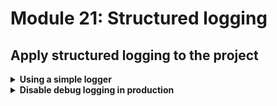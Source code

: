 # Module 21: Structured logging

## Apply structured logging to the project

<details>
<summary><b>Using a simple logger</b></summary><p>

I built a suite of tools to help folks build production-ready serverless applications while I was at DAZN. It's now open source: [dazn-lambda-powertools](https://github.com/getndazn/dazn-lambda-powertools).

One of the tools available is a very simple logger that supports structured logging (amongst other things).

So, first, let's install the logger for our project.

1. At the project root, run the command `npm install --save @dazn/lambda-powertools-logger` to install the logger.

Now we need to change all the places where we're using `console.log`.

2. Open `functions/get-index.js` and add the following to the top of the file

```javascript
const Log = require('@dazn/lambda-powertools-logger')
```

on ln20, replace

```javascript
console.log(`loading restaurants from ${restaurantsApiRoot}...`)
```

with

```javascript
Log.debug('getting restaurants...', { url: restaurantsApiRoot })
```

Notice that the `restaurantsApiRoot` is captured as a separate `url` attribute in the log message. Capturing variables as attributes (instead of baking them into the message) makes them easier to search and filter by.

On ln37, replace

```javascript
console.log(`found ${restaurants.length} restaurants`)
```

with

```javascript
Log.debug('got restaurants', { count: restaurants.length })
```

Again, notice how `count` is captured as a separate attribute.

3. Open `functions/get-restaurants.js` and add the following to the top of the file

```javascript
const Log = require('@dazn/lambda-powertools-logger')
```

On ln11, replace

```javascript
console.log(`fetching ${count} restaurants from ${tableName}...`)
```

with

```javascript
Log.debug('getting restaurants from DynamoDB...', {
  count,
  tableName
})
```

And then on ln21, replace

```javascript
console.log(`found ${resp.Items.length} restaurants`)
```

with

```javascript
Log.debug('found restaurants', {
  count: resp.Items.length
})
```

4. Open `functions/place-order.js` and add the following to the top of the file

```javascript
const Log = require('@dazn/lambda-powertools-logger')
```

On ln12, replace

```javascript
console.log(`placing order ID [${orderId}] to [${restaurantName}]`)
```

with

```javascript
Log.debug('placing order...', { orderId, restaurantName })
```

Similarly, on ln26, replace

```javascript
console.log(`published 'order_placed' event into EventBridge`)
```

with

```javascript
Log.debug(`published event into EventBridge`, {
  eventType: 'order_placed',
  busName
})
```

5. Repeat the same process for `functions/notify-restaurant` and `functions/search-restaurants`, using your best judgement on what information you should log in each case.

6. Run the integration tests

`npm run test`

and see that the functions are now logging in JSON

```
 
 PASS  tests/test_cases/get-index.tests.js
  ● Console

    console.debug
      {"message":"getting restaurants...","url":"https://duiukrbz8l.execute-api.us-east-1.amazonaws.com/dev/restaurants","awsRegion":"us-east-1","level":20,"sLevel":"DEBUG"}

      at Logger.log (node_modules/@dazn/lambda-powertools-logger/index.js:82:30)

    console.debug
      {"message":"got restaurants","count":8,"awsRegion":"us-east-1","level":20,"sLevel":"DEBUG"}

      at Logger.log (node_modules/@dazn/lambda-powertools-logger/index.js:82:30)

 PASS  tests/test_cases/get-restaurants.tests.js
  ● Console

    console.debug
      {"message":"getting restaurants from DynamoDB...","count":"8","tableName":"workshop-yancui-dev-RestaurantsTable-N9HWPJCPE2EW","awsRegion":"us-east-1","level":20,"sLevel":"DEBUG"}

      at Logger.log (node_modules/@dazn/lambda-powertools-logger/index.js:82:30)

    console.debug
      {"message":"found restaurants","count":8,"awsRegion":"us-east-1","level":20,"sLevel":"DEBUG"}

      at Logger.log (node_modules/@dazn/lambda-powertools-logger/index.js:82:30)

 PASS  tests/test_cases/notify-restaurant.tests.js
  ● Console

    console.debug
      {"message":"notified restaurant of order","orderId":"62cdbd2d-325f-5f21-9341-cb22e7da6c27","restaurantName":"Fangtasia","awsRegion":"us-east-1","level":20,"sLevel":"DEBUG"}

      at Logger.log (node_modules/@dazn/lambda-powertools-logger/index.js:82:30)

    console.debug
      {"message":"published event into EventBridge","eventType":"restaurant_notified","busName":"order_events_dev","awsRegion":"us-east-1","level":20,"sLevel":"DEBUG"}

      at Logger.log (node_modules/@dazn/lambda-powertools-logger/index.js:82:30)


ReferenceError: You are trying to `import` a file after the Jest environment has been torn down.

      at Object.userAgent (node_modules/aws-sdk/lib/util.js:34:43)
      at HttpRequest.setUserAgent (node_modules/aws-sdk/lib/http.js:111:78)
      at new HttpRequest (node_modules/aws-sdk/lib/http.js:104:10)
      at new Request (node_modules/aws-sdk/lib/request.js:328:24)
      at features.constructor.makeRequest (node_modules/aws-sdk/lib/service.js:202:19)
 PASS  tests/test_cases/place-order.tests.js
  ● Console

    console.debug
      {"message":"placing order...","orderId":"38fe7f3a-b6bd-5ecd-94c2-afdb119746c1","restaurantName":"Fangtasia","awsRegion":"us-east-1","level":20,"sLevel":"DEBUG"}

      at Logger.log (node_modules/@dazn/lambda-powertools-logger/index.js:82:30)

    console.debug
      {"message":"published event into EventBridge","eventType":"order_placed","busName":"order_events_dev","awsRegion":"us-east-1","level":20,"sLevel":"DEBUG"}

      at Logger.log (node_modules/@dazn/lambda-powertools-logger/index.js:82:30)


ReferenceError: You are trying to `import` a file after the Jest environment has been torn down.

      at Object.userAgent (node_modules/aws-sdk/lib/util.js:34:43)
      at HttpRequest.setUserAgent (node_modules/aws-sdk/lib/http.js:111:78)
      at new HttpRequest (node_modules/aws-sdk/lib/http.js:104:10)
      at new Request (node_modules/aws-sdk/lib/request.js:328:24)
      at features.constructor.makeRequest (node_modules/aws-sdk/lib/service.js:202:19)
 PASS  tests/test_cases/search-restaurants.tests.js
  ● Console

    console.info
      this is a secret

      at Function.module.exports.handler.middy (functions/search-restaurants.js:32:11)

    console.debug
      {"message":"finding restaurants with theme","count":"8","theme":"cartoon","tableName":"workshop-yancui-dev-RestaurantsTable-N9HWPJCPE2EW","awsRegion":"us-east-1","level":20,"sLevel":"DEBUG"}

      at Logger.log (node_modules/@dazn/lambda-powertools-logger/index.js:82:30)

    console.debug
      {"message":"found restaurants","count":4,"awsRegion":"us-east-1","level":20,"sLevel":"DEBUG"}

      at Logger.log (node_modules/@dazn/lambda-powertools-logger/index.js:82:30)

A worker process has failed to exit gracefully and has been force exited. This is likely caused by tests leaking due to improper teardown. Try running with --runInBand --detectOpenHandles to find leaks.

Test Suites: 5 passed, 5 total
Tests:       7 passed, 7 total
Snapshots:   0 total
Time:        5.271 s, estimated 14 s
Ran all test suites.
```

</p></details>

<details>
<summary><b>Disable debug logging in production</b></summary><p>

This logger allows you to control the default log level via the `LOG_LEVEL` environment variable. Let's configure the `LOG_LEVEL` environment such that we'll be logging at `INFO` level in production, but logging at `DEBUG` level everywhere else.

1. Open `serverless.yml`. Under the `custom` section at the top, add `stage` and `logLevel` as below:

```yml
stage: ${opt:stage, self:provider.stage}
logLevel:
  prod: INFO
  default: DEBUG
```

`custom.stage` uses the `${xxx, yyy}` syntax to provide a fall back. In this case, we're saying "if a `stage` variable is provided via the CLI, e.g. `sls deploy --stage staging`, then resolve to `staging`; otherwise, fallback to `provider.stage` in this file (hence the `self` reference"

2. Still in the `serverless.yml`, under `provider.environment` section, add the following

```yml
LOG_LEVEL: ${self:custom.logLevel.${self:custom.stage}, self:custom.logLevel.default}
```

This uses the same `${xxx, yyy}` syntax as before.

After this change, the `provider` section should look like this:

```yml
provider:
  name: aws
  runtime: nodejs12.x
  environment:
    serviceName: ${self:service}
    stage: ${self:provider.stage}
    LOG_LEVEL: ${self:custom.logLevel.${self:custom.stage}, self:custom.logLevel.default}
```

This applies the `LOG_LEVEL` environment variable (used to decide what level the logger should log at) to all the functions in the project (since it's specified under `provider`).

It references the `custom.logLevel` object (with the `self:` syntax), and also references the `custom.stage` value (remember, this can be overriden by CLI options). So when the deployment stage is `prod`, it resolves to `self:custom.logLevel.prod` and `LOG_LEVEL` would be set to `INFO`.

The second argument, `self:custom.logLevel.default` provides the fallback if the first path is not found. If the deployment stage is `dev`, it'll see that `self:custom.logLevel.dev` doesn't exist, and therefore use the fallback `self:custom.logLevel.default` and set `LOG_LEVEL` to `DEBUG` in that case.

This is a nice trick to specify a stage-specific override, but then fall back to some default value otherwise.

3. Throughput the `serverless.yml` we have references to `provider.stage` directly. If we want to deploy to another stage, we'll need to change these references to use `${self:custom.stage}` instead.

Find and replace `${self:provider.stage}` in the `serverless.yml` with `${self:custom.stage}`.

</p></details>
